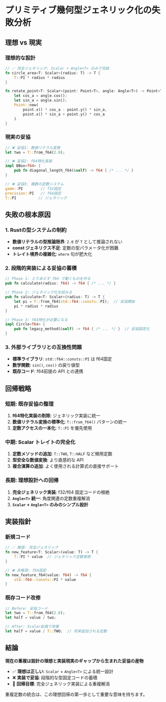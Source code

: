 # プリミティブ幾何型ジェネリック化の失敗分析

## 理想 vs 現実

### 理想的な設計
```rust
// ✅ 完全ジェネリック: Scalar + Angle<T> のみで完結
fn circle_area<T: Scalar>(radius: T) -> T {
    T::PI * radius * radius
}

fn rotate_point<T: Scalar>(point: Point<T>, angle: Angle<T>) -> Point<T> {
    let cos_a = angle.cos();
    let sin_a = angle.sin();
    Point::new(
        point.x() * cos_a - point.y() * sin_a,
        point.x() * sin_a + point.y() * cos_a
    )
}
```

### 現実の妥協
```rust
// ❌ 妥協1: 数値リテラル変換
let two = T::from_f64(2.0);

// ❌ 妥協2: f64特化実装
impl BBox<f64> {
    pub fn diagonal_length_f64(&self) -> f64 { /* ... */ }
}

// ❌ 妥協3: 複数の定数システム
game::PI        // f32固定
precision::PI   // f64固定
T::PI          // ジェネリック
```

## 失敗の根本原因

### 1. Rustの型システムの制約
- **数値リテラルの型推論限界**: `2.0` が `T` として推論されない
- **const ジェネリクス不足**: 定数の型パラメータ化が困難
- **トレイト境界の複雑化**: `where` 句が肥大化

### 2. 段階的実装による妥協の蓄積
```rust
// Phase 1: とりあえず f64 で動くものを作る
pub fn calculate(radius: f64) -> f64 { /* ... */ }

// Phase 2: ジェネリック化を試みる  
pub fn calculate<T: Scalar>(radius: T) -> T { 
    let pi = T::from_f64(std::f64::consts::PI);  // 妥協開始
    pi * radius * radius
}

// Phase 3: f64特化が必要になる
impl Circle<f64> {
    pub fn legacy_method(&self) -> f64 { /* ... */ }  // 妥協固定化
}
```

### 3. 外部ライブラリとの互換性問題
- **標準ライブラリ**: `std::f64::consts::PI` は f64固定
- **数学関数**: `sin()`, `cos()` の戻り値型
- **既存コード**: f64前提の API との連携

## 回帰戦略

### 短期: 既存妥協の整理
1. **f64特化実装の削除**: ジェネリック実装に統一
2. **数値リテラル変換の標準化**: `T::from_f64()` パターンの統一
3. **定数アクセスの一本化**: `T::PI` を優先使用

### 中期: Scalar トレイトの完全化
1. **定数メソッドの追加**: `T::TWO`, `T::HALF` など頻用定数
2. **型安全な数値変換**: より直感的な API
3. **複合演算の追加**: よく使用される計算式の直接サポート

### 長期: 理想設計への回帰
1. **完全ジェネリック実装**: f32/f64 固定コードの根絶
2. **`Angle<T>` 統一**: 角度関連の定数重複解消  
3. **`Scalar` + `Angle<T>` のみのシンプル設計**

## 実装指針

### 新規コード
```rust
// ✅ 推奨: 完全ジェネリック
fn new_feature<T: Scalar>(value: T) -> T {
    T::PI * value  // ジェネリック定数使用
}

// ❌ 非推奨: f64固定
fn new_feature_f64(value: f64) -> f64 {
    std::f64::consts::PI * value
}
```

### 既存コード改修
```rust
// Before: 妥協コード
let two = T::from_f64(2.0);
let half = value / two;

// After: Scalar拡張で改善
let half = value / T::TWO;  // 将来追加される定数
```

## 結論

**現在の重複は設計の理想と実装現実のギャップから生まれた妥協の産物**

- ✅ **理想は正しい**: `Scalar` + `Angle<T>` による統一設計
- ❌ **実装で妥協**: 段階的な型固定コードの蓄積
- 🎯 **回帰目標**: 完全ジェネリック実装による重複解消

重複定数の統合は、この理想回帰の第一歩として重要な意味を持ちます。